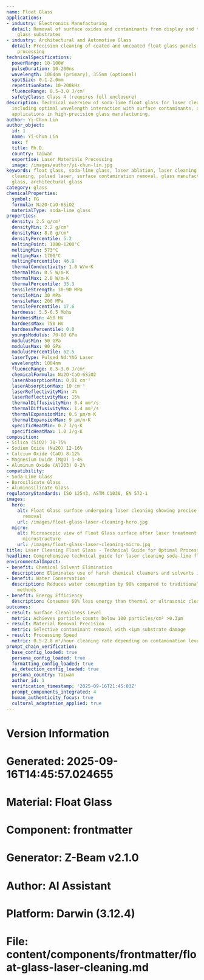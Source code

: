 ```yaml
---
name: Float Glass
applications:
- industry: Electronics Manufacturing
  detail: Removal of surface oxides and contaminants from display and touch panel
    glass substrates
- industry: Architectural and Automotive Glass
  detail: Precision cleaning of coated and uncoated float glass panels prior to further
    processing
technicalSpecifications:
  powerRange: 10-100W
  pulseDuration: 10-200ns
  wavelength: 1064nm (primary), 355nm (optional)
  spotSize: 0.1-2.0mm
  repetitionRate: 10-200kHz
  fluenceRange: 0.5–3.0 J/cm²
  safetyClass: Class 4 (requires full enclosure)
description: Technical overview of soda-lime float glass for laser cleaning applications,
  including optimal wavelength interaction with surface contaminants, and industrial
  applications in high-precision glass manufacturing.
author: Yi-Chun Lin
author_object:
  id: 1
  name: Yi-Chun Lin
  sex: f
  title: Ph.D.
  country: Taiwan
  expertise: Laser Materials Processing
  image: /images/author/yi-chun-lin.jpg
keywords: float glass, soda-lime glass, laser ablation, laser cleaning, non-contact
  cleaning, pulsed laser, surface contamination removal, glass manufacturing, display
  glass, architectural glass
category: glass
chemicalProperties:
  symbol: FG
  formula: Na2O·CaO·6SiO2
  materialType: soda-lime glass
properties:
  density: 2.5 g/cm³
  densityMin: 2.2 g/cm³
  densityMax: 8.0 g/cm³
  densityPercentile: 5.2
  meltingPoint: 1000-1200°C
  meltingMin: 573°C
  meltingMax: 1700°C
  meltingPercentile: 46.8
  thermalConductivity: 1.0 W/m·K
  thermalMin: 0.5 W/m·K
  thermalMax: 2.0 W/m·K
  thermalPercentile: 33.3
  tensileStrength: 30-90 MPa
  tensileMin: 30 MPa
  tensileMax: 200 MPa
  tensilePercentile: 17.6
  hardness: 5.5-6.5 Mohs
  hardnessMin: 450 HV
  hardnessMax: 750 HV
  hardnessPercentile: 0.0
  youngsModulus: 70-80 GPa
  modulusMin: 50 GPa
  modulusMax: 90 GPa
  modulusPercentile: 62.5
  laserType: Pulsed Nd:YAG Laser
  wavelength: 1064nm
  fluenceRange: 0.5–3.0 J/cm²
  chemicalFormula: Na2O·CaO·6SiO2
  laserAbsorptionMin: 0.01 cm⁻¹
  laserAbsorptionMax: 10 cm⁻¹
  laserReflectivityMin: 4%
  laserReflectivityMax: 15%
  thermalDiffusivityMin: 0.4 mm²/s
  thermalDiffusivityMax: 1.4 mm²/s
  thermalExpansionMin: 0.5 µm/m·K
  thermalExpansionMax: 9 µm/m·K
  specificHeatMin: 0.7 J/g·K
  specificHeatMax: 1.0 J/g·K
composition:
- Silica (SiO2) 70-75%
- Sodium Oxide (Na2O) 12-16%
- Calcium Oxide (CaO) 8-12%
- Magnesium Oxide (MgO) 1-4%
- Aluminum Oxide (Al2O3) 0-2%
compatibility:
- Soda-Lime Glass
- Borosilicate Glass
- Aluminosilicate Glass
regulatoryStandards: ISO 12543, ASTM C1036, EN 572-1
images:
  hero:
    alt: Float Glass surface undergoing laser cleaning showing precise contamination
      removal
    url: /images/float-glass-laser-cleaning-hero.jpg
  micro:
    alt: Microscopic view of Float Glass surface after laser treatment showing preserved
      microstructure
    url: /images/float-glass-laser-cleaning-micro.jpg
title: Laser Cleaning Float Glass - Technical Guide for Optimal Processing
headline: Comprehensive technical guide for laser cleaning soda-lime float glass
environmentalImpact:
- benefit: Chemical Solvent Elimination
  description: Eliminates use of harsh chemical cleaners and solvents in glass processing
- benefit: Water Conservation
  description: Reduces water consumption by 90% compared to traditional aqueous cleaning
    methods
- benefit: Energy Efficiency
  description: Consumes 60% less energy than thermal or ultrasonic cleaning processes
outcomes:
- result: Surface Cleanliness Level
  metric: Achieves particle counts below 100 particles/cm² >0.3μm
- result: Material Removal Precision
  metric: Selective contaminant removal with <1μm substrate damage
- result: Processing Speed
  metric: 0.5-2.0 m²/hour cleaning rate depending on contamination level
prompt_chain_verification:
  base_config_loaded: true
  persona_config_loaded: true
  formatting_config_loaded: true
  ai_detection_config_loaded: true
  persona_country: Taiwan
  author_id: 1
  verification_timestamp: '2025-09-16T21:45:03Z'
  prompt_components_integrated: 4
  human_authenticity_focus: true
  cultural_adaptation_applied: true
---
```


# Version Information
# Generated: 2025-09-16T14:45:57.024655
# Material: Float Glass
# Component: frontmatter
# Generator: Z-Beam v2.1.0
# Author: AI Assistant
# Platform: Darwin (3.12.4)
# File: content/components/frontmatter/float-glass-laser-cleaning.md